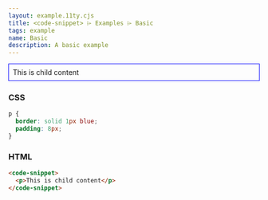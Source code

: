 ```yaml
---
layout: example.11ty.cjs
title: <code-snippet> ⌲ Examples ⌲ Basic
tags: example
name: Basic
description: A basic example
---
```


<style>
  code-snippet p {
    border: solid 1px blue;
    padding: 8px;
  }
</style>
<code-snippet>
  <p>This is child content</p>
</code-snippet>

<h3>CSS</h3>

```css
p {
  border: solid 1px blue;
  padding: 8px;
}
```

<h3>HTML</h3>

```html
<code-snippet>
  <p>This is child content</p>
</code-snippet>
```
